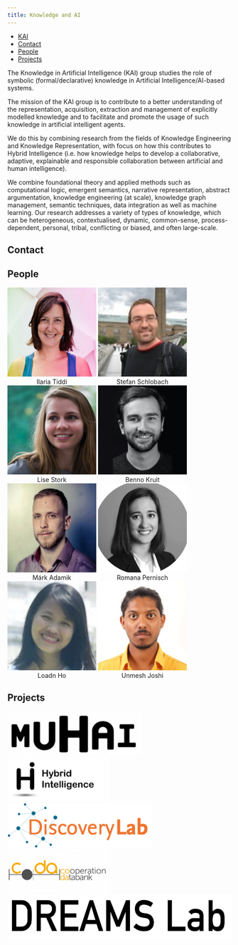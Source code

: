 ```yaml
---
title: Knowledge and AI
---
```


<nav><ul>
<li class="home"><a href="/">KAI</a></li>
<li><a href="#contact">Contact</a></li>
<li><a href="#people">People</a></li>
<li><a href="#projects">Projects</a></li>
</ul></nav>

The Knowledge in Artificial Intelligence (KAI) group studies the role of symbolic (formal/declarative) knowledge in Artificial Intelligence/AI-based systems. 

The mission of the KAI group is to contribute to a better understanding of the representation, acquisition, extraction and management of explicitly modelled knowledge and to facilitate and promote the usage of such knowledge in artificial intelligent agents. 

We do this by combining research from the fields of Knowledge Engineering and Knowledge Representation, with focus on how this contributes to Hybrid Intelligence (i.e. how knowledge helps to develop a collaborative, adaptive, explainable and responsible collaboration between artificial and human intelligence).

We combine foundational theory and applied methods such as computational logic, emergent semantics, narrative representation, abstract argumentation, knowledge engineering (at scale), knowledge graph management, semantic techniques, data integration as well as machine learning. Our research addresses a variety of types of knowledge, which can be heterogeneous, contextualised, dynamic, common-sense, process-dependent, personal, tribal, conflicting or biased, and often large-scale.

## Contact


## People
<p>
<div style="text-align: center; width:200px; display:inline-block;"><img src="images/ilaria.png" width="200" height="200"><br>Ilaria Tiddi</div>
<div style="text-align: center; width:200px; display:inline-block;"><img src="images/stefan.png" width="200" height="200"><br>Stefan Schlobach</div>
<div style="text-align: center; width:200px; display:inline-block;"><img src="images/lise.png" width="200" height="200"><br>Lise Stork</div>
<div style="text-align: center; width:200px; display:inline-block;"><img src="images/benno.jpg" width="200" height="200"><br>Benno Kruit</div>
<div style="text-align: center; width:200px; display:inline-block;"><img src="images/mark.png" width="200" height="200"><br>Márk Adamik</div>
<div style="text-align: center; width:200px; display:inline-block;"><img src="images/romana.png" width="200" height="200"><br>Romana Pernisch</div>
<div style="text-align: center; width:200px; display:inline-block;"><img src="images/loan.png" width="200" height="200"><br>Loadn Ho</div>
<div style="text-align: center; width:200px; display:inline-block;"><img src="images/unmesh.png" width="200" height="200"><br>Unmesh Joshi</div>
</p>

## Projects
<img src="images/muhai.png" height="100">
<img src="images/hybrid.png" height="100">
<img src="images/discovery.png" height="100">
<img src="images/coda.png" height="100">
<img src="images/dreams.png" height="100">
